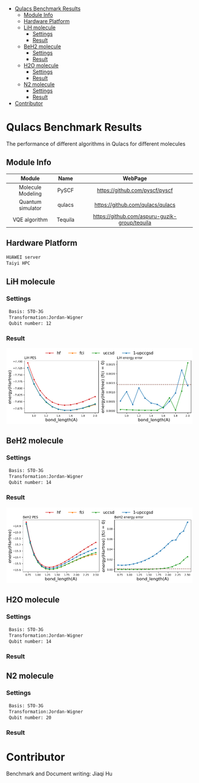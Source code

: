 
- [Qulacs Benchmark Results](#qulacs-benchmark-results)
  - [Module Info](#module-info)
  - [Hardware Platform](#hardware-platform)
  - [LiH molecule](#lih-molecule)
    - [Settings](#settings)
    - [Result](#result)
  - [BeH2 molecule](#beh2-molecule)
    - [Settings](#settings-1)
    - [Result](#result-1)
  - [H2O molecule](#h2o-molecule)
    - [Settings](#settings-2)
    - [Result](#result-2)
  - [N2 molecule](#n2-molecule)
    - [Settings](#settings-3)
    - [Result](#result-3)
- [Contributor](#contributor)

# Qulacs Benchmark Results
The performance of different algorithms in Qulacs for different molecules

## Module Info
| Module |    Name    |   WebPage |
|:-------:|:-------:|:-------------:|
| Molecule Modeling | PySCF | https://github.com/pyscf/pyscf |
| Quantum simulator |   qulacs  |    https://github.com/qulacs/qulacs    |
| VQE algorithm | Tequila | https://github.com/aspuru-guzik-group/tequila |

## Hardware Platform
```
HUAWEI server
Taiyi HPC
```

## LiH molecule
### Settings
```
 Basis: STO-3G
 Transformation:Jordan-Wigner
 Qubit number: 12
```

### Result
![image](images/LiH.png )

## BeH2 molecule
### Settings
```
 Basis: STO-3G
 Transformation:Jordan-Wigner
 Qubit number: 14
```

### Result
![image](images/BeH2.png )

## H2O molecule
### Settings
```
 Basis: STO-3G
 Transformation:Jordan-Wigner
 Qubit number: 14
```

### Result

## N2 molecule
### Settings
```
 Basis: STO-3G
 Transformation:Jordan-Wigner
 Qubit number: 20
```

### Result

# Contributor
Benchmark and Document writing: Jiaqi Hu 
